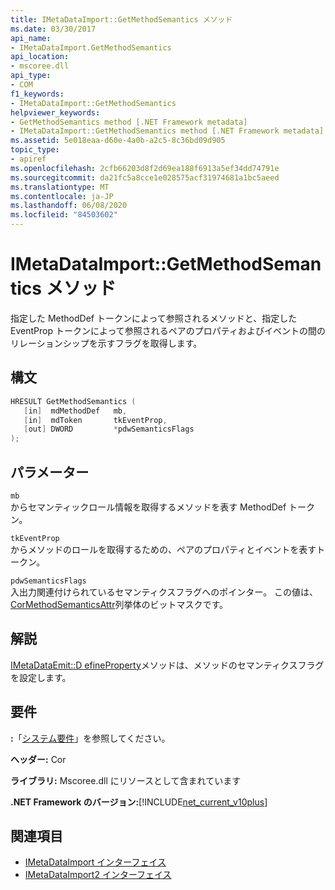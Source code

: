 ```yaml
---
title: IMetaDataImport::GetMethodSemantics メソッド
ms.date: 03/30/2017
api_name:
- IMetaDataImport.GetMethodSemantics
api_location:
- mscoree.dll
api_type:
- COM
f1_keywords:
- IMetaDataImport::GetMethodSemantics
helpviewer_keywords:
- GetMethodSemantics method [.NET Framework metadata]
- IMetaDataImport::GetMethodSemantics method [.NET Framework metadata]
ms.assetid: 5e018eaa-d60e-4a0b-a2c5-8c36bd09d905
topic_type:
- apiref
ms.openlocfilehash: 2cfb66203d8f2d69ea188f6913a5ef34dd74791e
ms.sourcegitcommit: da21fc5a8cce1e028575acf31974681a1bc5aeed
ms.translationtype: MT
ms.contentlocale: ja-JP
ms.lasthandoff: 06/08/2020
ms.locfileid: "84503602"
---
```

# <a name="imetadataimportgetmethodsemantics-method"></a>IMetaDataImport::GetMethodSemantics メソッド
指定した MethodDef トークンによって参照されるメソッドと、指定した EventProp トークンによって参照されるペアのプロパティおよびイベントの間のリレーションシップを示すフラグを取得します。  
  
## <a name="syntax"></a>構文  
  
```cpp  
HRESULT GetMethodSemantics (  
   [in]  mdMethodDef   mb,  
   [in]  mdToken       tkEventProp,  
   [out] DWORD         *pdwSemanticsFlags  
);  
```  
  
## <a name="parameters"></a>パラメーター  
 `mb`  
 からセマンティックロール情報を取得するメソッドを表す MethodDef トークン。  
  
 `tkEventProp`  
 からメソッドのロールを取得するための、ペアのプロパティとイベントを表すトークン。  
  
 `pdwSemanticsFlags`  
 入出力関連付けられているセマンティクスフラグへのポインター。 この値は、 [CorMethodSemanticsAttr](cormethodsemanticsattr-enumeration.md)列挙体のビットマスクです。  
  
## <a name="remarks"></a>解説  
 [IMetaDataEmit::D efineProperty](imetadataemit-defineproperty-method.md)メソッドは、メソッドのセマンティクスフラグを設定します。  
  
## <a name="requirements"></a>要件  
 **:**「[システム要件](../../get-started/system-requirements.md)」を参照してください。  
  
 **ヘッダー:** Cor  
  
 **ライブラリ:** Mscoree.dll にリソースとして含まれています  
  
 **.NET Framework のバージョン:**[!INCLUDE[net_current_v10plus](../../../../includes/net-current-v10plus-md.md)]  
  
## <a name="see-also"></a>関連項目

- [IMetaDataImport インターフェイス](imetadataimport-interface.md)
- [IMetaDataImport2 インターフェイス](imetadataimport2-interface.md)
